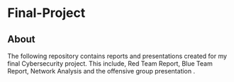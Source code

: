 # Final-Project

## About

The following repository contains reports and presentations created for my final Cybersecurity project. This include, Red Team Report, Blue Team Report, Network Analysis and the offensive group presentation .
